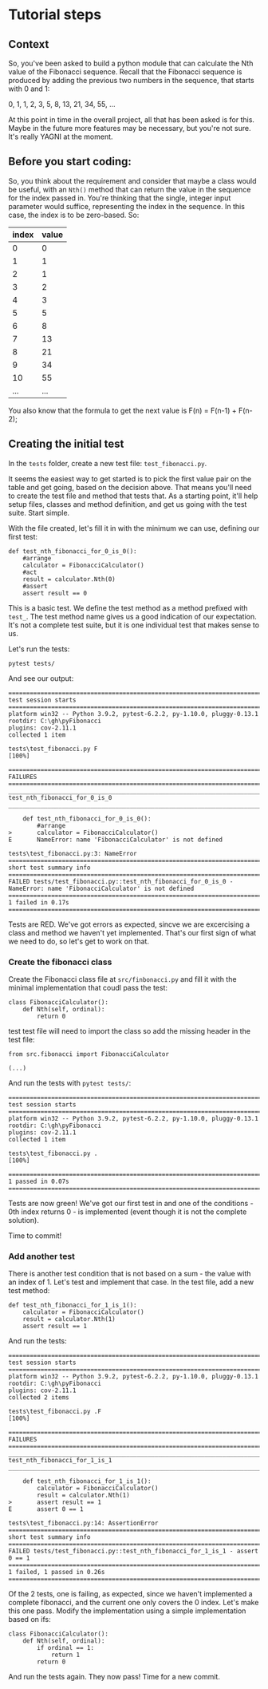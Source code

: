 # Tutorial steps

## Context

So, you've been asked to build a python module that can calculate the Nth value of the Fibonacci sequence. Recall that the Fibonacci sequence is produced by adding the previous two numbers in the sequence, that starts with 0 and 1:

0, 1, 1, 2, 3, 5, 8, 13, 21, 34, 55, ...

At this point in time in the overall project, all that has been asked is for this. Maybe in the future more features may be necessary, but you're not sure. It's really YAGNI at the moment.

## Before you start coding:

So, you think about the requirement and consider that maybe a class would be useful, with an `Nth()` method that can return the value in the sequence for the index passed in. You're thinking that the single, integer input parameter would suffice, representing the index in the sequence. In this case, the index is to be zero-based. So:

| index | value |
|-------|-------|
| 0     | 0     |
| 1     | 1     |
| 2     | 1     |
| 3     | 2     |
| 4     | 3     |
| 5     | 5     |
| 6     | 8     |
| 7     | 13    |
| 8     | 21    |
| 9     | 34    |
| 10    | 55    |
| ...   | ...   |

You also know that the formula to get the next value is F(n) = F(n-1) + F(n-2);

## Creating the initial test

In the `tests` folder, create a new test file: `test_fibonacci.py`.

It seems the easiest way to get started is to pick the first value pair on the table and get going, based on the decision above. That means you'll need to create the test file and method that tests that. As a starting point, it'll help setup files, classes and method definition, and get us going with the test suite. Start simple.

With the file created, let's fill it in with the minimum we can use, defining our first test:

```
def test_nth_fibonacci_for_0_is_0():
    #arrange
    calculator = FibonacciCalculator()
    #act
    result = calculator.Nth(0)
    #assert
    assert result == 0
```

This is a basic test. We define the test method as a method prefixed with `test_`. The test method name gives us a good indication of our expectation. It's not a complete test suite, but it is one individual test that makes sense to us.

Let's run the tests:
```
pytest tests/
```

And see our output:
```
=========================================================================================================================== test session starts ===========================================================================================================================
platform win32 -- Python 3.9.2, pytest-6.2.2, py-1.10.0, pluggy-0.13.1
rootdir: C:\gh\pyFibonacci
plugins: cov-2.11.1
collected 1 item                                                                                                                                                                                                                                                           

tests\test_fibonacci.py F                                                                                                                                                                                                                                            [100%]

================================================================================================================================ FAILURES =================================================================================================================================
______________________________________________________________________________________________________________________ test_nth_fibonacci_for_0_is_0 ______________________________________________________________________________________________________________________

    def test_nth_fibonacci_for_0_is_0():
        #arrange
>       calculator = FibonacciCalculator()
E       NameError: name 'FibonacciCalculator' is not defined

tests\test_fibonacci.py:3: NameError
========================================================================================================================= short test summary info =========================================================================================================================
FAILED tests/test_fibonacci.py::test_nth_fibonacci_for_0_is_0 - NameError: name 'FibonacciCalculator' is not defined
============================================================================================================================ 1 failed in 0.17s ============================================================================================================================
```

Tests are RED. We've got errors as expected, sincve we are excercising a class and method we haven't yet implemented. That's our first sign of what we need to do, so let's get to work on that.

### Create the fibonacci class

Create the Fibonacci class file at `src/finbonacci.py` and fill it with the minimal implementation that coudl pass the test:

```
class FibonacciCalculator():
    def Nth(self, ordinal):
        return 0
```

test test file will need to import the class so add the missing header in the test file:

```
from src.fibonacci import FibonacciCalculator

(...)
```

And run the tests with `pytest tests/`: 

```
=========================================================================================================================== test session starts ===========================================================================================================================
platform win32 -- Python 3.9.2, pytest-6.2.2, py-1.10.0, pluggy-0.13.1
rootdir: C:\gh\pyFibonacci
plugins: cov-2.11.1
collected 1 item                                                                                                                                                                                                                                                           

tests\test_fibonacci.py .                                                                                                                                                                                                                                            [100%]

============================================================================================================================ 1 passed in 0.07s ============================================================================================================================
```

Tests are now green! We've got our first test in and one of the conditions - 0th index returns 0 - is implemented (event though it is not the complete solution).

Time to commit!

### Add another test

There is another test condition that is not based on a sum - the value with an index of 1. Let's test and implement that case. In the test file, add a new test method:

```
def test_nth_fibonacci_for_1_is_1():
    calculator = FibonacciCalculator()
    result = calculator.Nth(1)
    assert result == 1
```

And run the tests:

```
=========================================================================================================================== test session starts ===========================================================================================================================
platform win32 -- Python 3.9.2, pytest-6.2.2, py-1.10.0, pluggy-0.13.1
rootdir: C:\gh\pyFibonacci
plugins: cov-2.11.1
collected 2 items                                                                                                                                                                                                                                                          

tests\test_fibonacci.py .F                                                                                                                                                                                                                                           [100%]

================================================================================================================================ FAILURES =================================================================================================================================
______________________________________________________________________________________________________________________ test_nth_fibonacci_for_1_is_1 ______________________________________________________________________________________________________________________

    def test_nth_fibonacci_for_1_is_1():
        calculator = FibonacciCalculator()
        result = calculator.Nth(1)
>       assert result == 1
E       assert 0 == 1

tests\test_fibonacci.py:14: AssertionError
========================================================================================================================= short test summary info =========================================================================================================================
FAILED tests/test_fibonacci.py::test_nth_fibonacci_for_1_is_1 - assert 0 == 1
======================================================================================================================= 1 failed, 1 passed in 0.26s =======================================================================================================================
```

Of the 2 tests, one is failing, as expected, since we haven't implemented a complete fibonacci, and the current one only covers the 0 index. Let's make this one pass. Modify the implementation using a simple implementation based on ifs:


```
class FibonacciCalculator():
    def Nth(self, ordinal):
        if ordinal == 1:
            return 1
        return 0
```

And run the tests again. They now pass! Time for a new commit.







